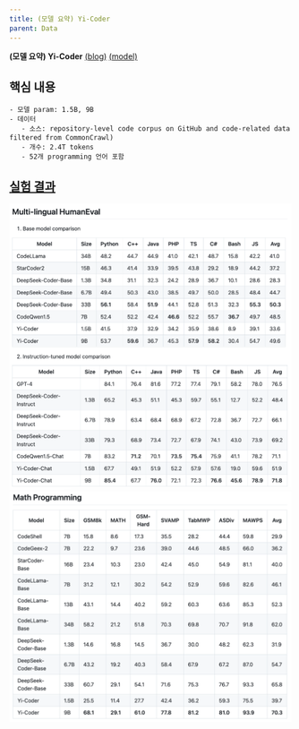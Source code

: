 ```yaml
---
title: (모델 요약) Yi-Coder
parent: Data
---
```


**(모델 요약) Yi-Coder** [(blog)](https://01-ai.github.io/blog.html?post=en/2024-09-05-A-Small-but-Mighty-LLM-for-Code.md) [(model)](https://huggingface.co/01-ai/Yi-Coder-9B-Chat)

## 핵심 내용
    - 모델 param: 1.5B, 9B
    - 데이터
       - 소스: repository-level code corpus on GitHub and code-related data filtered from CommonCrawl)
       - 개수: 2.4T tokens
       - 52개 programming 언어 포함
       
## [실험 결과](https://github.com/01-ai/Yi-Coder)
<img src="/data/papers/yicoder/result1.png" width="800" />
<img src="/data/papers/yicoder/result2.png" width="800" />